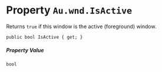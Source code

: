 # Property `Au.wnd.IsActive`

Returns `true` if this window is the active (foreground) window.

```
public bool IsActive { get; }
```

##### Property Value

`bool`